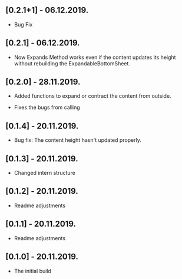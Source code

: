 ## [0.2.1+1] - 06.12.2019.

* Bug Fix

## [0.2.1] - 06.12.2019.

* Now Expands Method works even if the content updates its height without rebuilding the ExpandableBottomSheet.

## [0.2.0] - 28.11.2019.

* Added functions to expand or contract the content from outside.

* Fixes the bugs from calling

## [0.1.4] - 20.11.2019.

* Bug fix: The content height hasn't updated properly.

## [0.1.3] - 20.11.2019.

* Changed intern structure

## [0.1.2] - 20.11.2019.

* Readme adjustments

## [0.1.1] - 20.11.2019.

* Readme adjustments

## [0.1.0] - 20.11.2019.

* The initial build